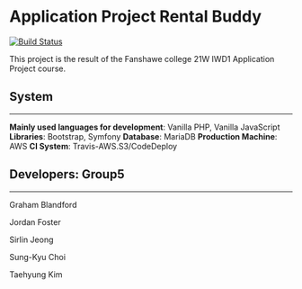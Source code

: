 # Application Project Rental Buddy
 
[![Build Status](https://travis-ci.com/TaehyungAlexKim/Application-Project-Rental-Buddy.svg?token=aTxJ7y6DwwppjrZauChh&branch=main)](https://travis-ci.com/TaehyungAlexKim/Application-Project-Rental-Buddy)

This project is the result of the Fanshawe college 21W IWD1 Application Project course.

## System

---

**Mainly used languages for development**: Vanilla PHP, Vanilla JavaScript
**Libraries**: Bootstrap, Symfony
**Database**: MariaDB
**Production Machine**: AWS
**CI System**: Travis-AWS.S3/CodeDeploy

## **Developers**: Group5

---

Graham Blandford

Jordan Foster

Sirlin Jeong

Sung-Kyu Choi

Taehyung Kim
